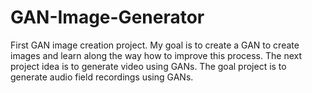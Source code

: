 # GAN-Image-Generator
First GAN image creation project.
My goal is to create a GAN to create images and learn along the way how to improve this process.
The next project idea is to generate video using GANs.
The goal project is to generate audio field recordings using GANs.
